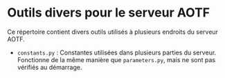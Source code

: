 # Outils divers pour le serveur AOTF

Ce répertoire contient divers outils utilisés à plusieurs endroits du serveur AOTF.

* `constants.py` : Constantes utilisées dans plusieurs parties du serveur. Fonctionne de la même manière que `parameters.py`, mais ne sont pas vérifiés au démarrage.
